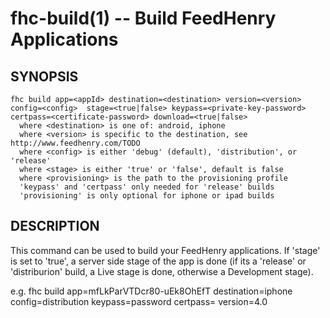 fhc-build(1) -- Build FeedHenry Applications
============================================

## SYNOPSIS

    fhc build app=<appId> destination=<destination> version=<version> config=<config>  stage=<true|false> keypass=<private-key-password> certpass=<certificate-password> download=<true|false>
      where <destination> is one of: android, iphone
      where <version> is specific to the destination, see http://www.feedhenry.com/TODO
      where <config> is either 'debug' (default), 'distribution', or 'release'
      where <stage> is either 'true' or 'false', default is false
      where <provisioning> is the path to the provisioning profile
      'keypass' and 'certpass' only needed for 'release' builds
      'provisioning' is only optional for iphone or ipad builds
    
## DESCRIPTION

This command can be used to build your FeedHenry applications. If 'stage' is set to 'true', a server side stage of the app is done (if its a 'release' or 'distriburion' build, a Live stage is done, otherwise a Development stage).

e.g. 
fhc build app=mfLkParVTDcr80-uEk8OhEfT destination=iphone config=distribution keypass=password certpass= version=4.0
